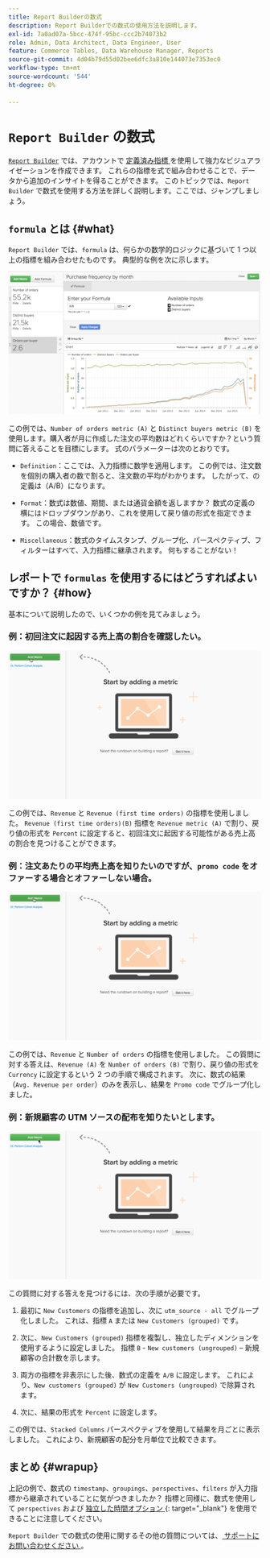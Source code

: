 ```yaml
---
title: Report Builderの数式
description: Report Builderでの数式の使用方法を説明します。
exl-id: 7a0ad07a-5bcc-474f-95bc-ccc2b74073b2
role: Admin, Data Architect, Data Engineer, User
feature: Commerce Tables, Data Warehouse Manager, Reports
source-git-commit: 4d04b79d55d02bee6dfc3a810e144073e7353ec0
workflow-type: tm+mt
source-wordcount: '544'
ht-degree: 0%

---
```


# `Report Builder` の数式

[`Report Builder`](../../tutorials/using-visual-report-builder.md) では、アカウントで [ 定義済み指標 ](../../data-user/reports/ess-manage-data-metrics.md) を使用して強力なビジュアライゼーションを作成できます。 これらの指標を式で組み合わせることで、データから追加のインサイトを得ることができます。 このトピックでは、`Report Builder` で数式を使用する方法を詳しく説明します。ここでは、ジャンプしましょう。

## `formula` とは {#what}

`Report Builder` では、`formula` は、何らかの数学的ロジックに基づいて 1 つ以上の指標を組み合わせたものです。 典型的な例を次に示します。

![Report Builderでの計算を示す式の例 ](../../assets/formula-example.png)

この例では、`Number of orders metric (A)` と `Distinct buyers metric (B)` を使用します。購入者が月に作成した注文の平均数はどれくらいですか？という質問に答えることを目標にします。 式のパラメーターは次のとおりです。

* `Definition`：ここでは、入力指標に数学を適用します。 この例では、注文数を個別の購入者の数で割ると、注文数の平均がわかります。 したがって、の定義は（A/B）になります。

* `Format`：数式は数値、期間、または通貨金額を返しますか？ 数式の定義の横にはドロップダウンがあり、これを使用して戻り値の形式を指定できます。 この場合、数値です。

* `Miscellaneous`：数式のタイムスタンプ、グループ化、パースペクティブ、フィルターはすべて、入力指標に継承されます。 何もすることがない！

## レポートで `formulas` を使用するにはどうすればよいですか？ {#how}

基本について説明したので、いくつかの例を見てみましょう。

### 例：初回注文に起因する売上高の割合を確認したい。

![ 数式を使用して初回注文に起因する収益の割合を見つける ](../../assets/first_time_orders.gif)

この例では、`Revenue` と `Revenue (first time orders)` の指標を使用しました。 `Revenue (first time orders)(B)` 指標を `Revenue metric (A)` で割り、戻り値の形式を `Percent` に設定すると、初回注文に起因する可能性がある売上高の割合を見つけることができます。

### 例：注文あたりの平均売上高を知りたいのですが、`promo code` をオファーする場合とオファーしない場合。

![ 数式を使用して、プロモーションコードの有無にかかわらず、注文あたりの平均売上高を見つける ](../../assets/promo_code.gif)

この例では、`Revenue` と `Number of orders` の指標を使用しました。 この質問に対する答えは、`Revenue (A)` を `Number of orders (B)` で割り、戻り値の形式を `Currency` に設定するという 2 つの手順で構成されます。 次に、数式の結果（`Avg. Revenue per order`）のみを表示し、結果を `Promo code` でグループ化しました。

### 例：新規顧客の UTM ソースの配布を知りたいとします。

![ 数式を使用して新規顧客の UTM ソースの分布を見つける ](../../assets/distro.gif)

この質問に対する答えを見つけるには、次の手順が必要です。

1. 最初に `New Customers` の指標を追加し、次に `utm_source - all` でグループ化しました。 これは、指標 `A` または `New Customers (grouped)` です。

1. 次に、`New Customers (grouped)` 指標を複製し、独立したディメンションを使用するように設定しました。 指標 `B` - `New customers (ungrouped)` – 新規顧客の合計数を示します。

1. 両方の指標を非表示にした後、数式の定義を `A/B` に設定します。 これにより、`New customers (grouped)` が `New Customers (ungrouped)` で除算されます。

1. 次に、結果の形式を `Percent` に設定します。

この例では、`Stacked Columns` パースペクティブを使用して結果を月ごとに表示しました。 これにより、新規顧客の配分を月単位で比較できます。

## まとめ {#wrapup}

上記の例で、数式の `timestamp`、`groupings`、`perspectives`、`filters` が入力指標から継承されていることに気がつきましたか？ 指標と同様に、数式を使用して `perspectives` および [ 独立した時間オプション ](../../tutorials/time-options-visual-rpt-bldr.md){: target="_blank"} を使用できることに注意してください。

`Report Builder` での数式の使用に関するその他の質問については、[ サポートにお問い合わせください ](https://experienceleague.adobe.com/docs/commerce-knowledge-base/kb/troubleshooting/miscellaneous/mbi-service-policies.html)。
